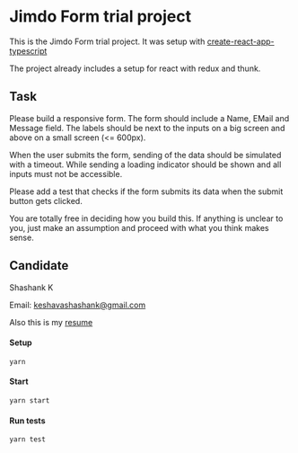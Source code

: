 # Jimdo Form trial project

This is the Jimdo Form trial project.
It was setup with [create-react-app-typescript](https://github.com/wmonk/create-react-app-typescript)

The project already includes a setup for react with redux and thunk.

## Task
Please build a responsive form. The form should include a Name, EMail and Message field.
The labels should be next to the inputs on a big screen and above on a small screen (<= 600px).

When the user submits the form, sending of the data should be simulated with a timeout. While sending a loading indicator should be shown and all inputs must not be accessible.

Please add a test that checks if the form submits its data when the submit button gets clicked.

You are totally free in deciding how you build this. If anything is unclear to you, just make an assumption and proceed with what you think makes sense.

## Candidate
Shashank K 

Email: <keshavashashank@gmail.com> 

Also this is my [resume](http://bit.ly/shankCV)

#### Setup
`yarn`

#### Start
`yarn start`

#### Run tests
`yarn test`
